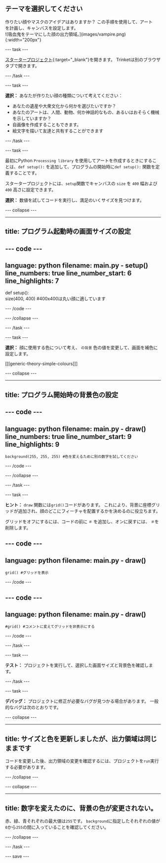 ## テーマを選択してください

<div style="display: flex; flex-wrap: wrap">
<div style="flex-basis: 200px; flex-grow: 1; margin-right: 15px;">
作りたい顔やマスクのアイデアはありますか？ この手順を使用して、アートを計画し、キャンバスを設定します。
</div>
<div>
![吸血鬼をテーマにした顔の出力領域。](images/vampire.png){:width="200px"}
</div>
</div>

--- task ---

[スタータープロジェクト](https://trinket.io/library/trinkets/13f724d300){:target="_blank"}を開きます。 Trinketは別のブラウザタブで開きます。

--- /task ---

--- task ---

**選択：** あなたが作りたい顔の種類について考えてください：
+ あなたの遺産や大衆文化から何かを選びたいですか？
+ あなたのアートは、人間、動物、何か神話的なもの、あるいはおそらく機械を示していますか？
+ 自画像を作成することもできます。
+ 絵文字を描いて友達と共有することができます

--- /task ---

--- task ---

最初にPython `Processing library` を使用してアートを作成するときにすることは、`def setup():` を追加して、プログラムの開始時に`def setup():` 関数を定義することです。

スタータープロジェクトには、`setup`関数でキャンバスの `size` を `400` 幅および`400` 高さに設定できます。

**選択：** 数値を試してコードを実行し、満足のいくサイズを見つけます。

--- collapse ---

---
title: プログラム起動時の画面サイズの設定
---

--- code ---
---
language: python
filename: main.py - setup()
line_numbers: true
line_number_start: 6
line_highlights: 7
---
def setup():   
    size(400, 400) #400x400は丸い顔に適しています

--- /code ---

--- /collapse ---

--- /task ---

--- task ---

**選択：** 顔に使用する色について考え、 `の背景` 色の値を変更して、画面を補色に設定します。

[[[generic-theory-simple-colours]]]

--- collapse ---

---
title: プログラム開始時の背景色の設定
---

--- code ---
---
language: python
filename: main.py - draw()
line_numbers: true
line_number_start: 9
line_highlights: 9
---
    background(255, 255, 255) #色を変えるために別の数字を試してください

--- /code ---

--- /collapse ---

--- /task ---

--- task ---

**ヒント：** `draw` 関数には`grid()`コードがあります。 これにより、背景に座標グリッドが追加され、顔のどこにフィーチャを配置するかを決めるのに役立ちます。

グリッドをオフにするには、コードの前に `＃` を追加し、オンに戻すには、 `＃`を削除します。

--- code ---
---
language: python
filename: main.py - draw()
---
    grid() #グリッドを表示 

--- /code ---

--- code ---
---
language: python
filename: main.py - draw()
---
    #grid() #コメントに変えてグリッドを非表示にする 

--- /code ---

--- /task ---

--- task ---

**テスト：** プロジェクトを実行して、選択した画面サイズと背景色を確認します。

--- /task ---


--- task ---

**デバッグ：** プロジェクトに修正が必要なバグが見つかる場合があります。 一般的なバグは次のとおりです。

--- collapse ---

---
title: サイズと色を更新しましたが、出力領域は同じままです
---

コードを変更した後、出力領域の変更を確認するには、プロジェクトを`run`実行する必要があります。

--- /collapse ---

--- collapse ---

---
title: 数字を変えたのに、背景の色が変更されない。
---

赤、緑、青それぞれの最大値は`255`です。 `background`に指定したそれぞれの値が`0`から`255`の間に入っていることを確認してください。

--- /collapse ---

--- /task ---

--- save ---
